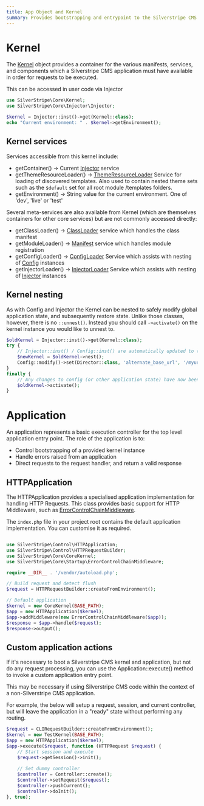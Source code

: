 ```yaml
---
title: App Object and Kernel
summary: Provides bootstrapping and entrypoint to the Silverstripe CMS application
---
```


# Kernel

The [Kernel](api:SilverStripe\Core\Kernel) object provides a container for the various manifests, services, and components
which a Silverstripe CMS application must have available in order for requests to be executed.

This can be accessed in user code via Injector


```php
use SilverStripe\Core\Kernel;
use SilverStripe\Core\Injector\Injector;

$kernel = Injector::inst()->get(Kernel::class);
echo "Current environment: " . $kernel->getEnvironment();
```

## Kernel services

Services accessible from this kernel include:

  * getContainer() -> Current [Injector](api:SilverStripe\Core\Injector\Injector) service
  * getThemeResourceLoader() -> [ThemeResourceLoader](api:SilverStripe\View\ThemeResourceLoader) Service for loading of discovered templates.
    Also used to contain nested theme sets such as the `$default` set for all root module /templates folders.
  * getEnvironment() -> String value for the current environment. One of 'dev', 'live' or 'test'

Several meta-services are also available from Kernel (which are themselves containers for
other core services) but are not commonly accessed directly:

  * getClassLoader() -> [ClassLoader](api:SilverStripe\Core\Manifest\ClassLoader) service which handles the class manifest
  * getModuleLoader() -> [Manifest](api:SilverStripe\Core\Manifest) service which handles module registration
  * getConfigLoader() -> [ConfigLoader](api:SilverStripe\Core\Config\ConfigLoader) Service which assists with nesting of [Config](api:SilverStripe\Core\Config\Config) instances
  * getInjectorLoader() -> [InjectorLoader](api:SilverStripe\Core\Injector\InjectorLoader) Service which assists with nesting of [Injector](api:SilverStripe\Core\Injector\Injector) instances

## Kernel nesting

As with Config and Injector the Kernel can be nested to safely modify global application state,
and subsequently restore state. Unlike those classes, however, there is no `::unnest()`. Instead
you should call `->activate()` on the kernel instance you would like to unnest to.


```php
$oldKernel = Injector::inst()->get(Kernel::class);
try {
    // Injector::inst() / Config::inst() are automatically updated to the new kernel
    $newKernel = $oldKernel->nest();
    Config::modify()->set(Director::class, 'alternate_base_url', '/myurl');
}
finally {
    // Any changes to config (or other application state) have now been reverted
    $oldKernel->activate();
}
```

# Application

An application represents a basic execution controller for the top level application entry point.
The role of the application is to:

 - Control bootstrapping of a provided kernel instance
 - Handle errors raised from an application
 - Direct requests to the request handler, and return a valid response

## HTTPApplication

The HTTPApplication provides a specialised application implementation for handling HTTP Requests.
This class provides basic support for HTTP Middleware, such as [ErrorControlChainMiddleware](api:SilverStripe\Core\Startup\ErrorControlChainMiddleware).

The `index.php` file in your project root contains the default application implementation.
You can customise it as required.


```php

use SilverStripe\Control\HTTPApplication;
use SilverStripe\Control\HTTPRequestBuilder;
use SilverStripe\Core\CoreKernel;
use SilverStripe\Core\Startup\ErrorControlChainMiddleware;

require __DIR__ . '/vendor/autoload.php';

// Build request and detect flush
$request = HTTPRequestBuilder::createFromEnvironment();

// Default application
$kernel = new CoreKernel(BASE_PATH);
$app = new HTTPApplication($kernel);
$app->addMiddleware(new ErrorControlChainMiddleware($app));
$response = $app->handle($request);
$response->output();
```

## Custom application actions

If it's necessary to boot a Silverstripe CMS kernel and application, but not do any
request processing, you can use the Application::execute() method to invoke a custom
application entry point.

This may be necessary if using Silverstripe CMS code within the context of a non-Silverstripe CMS
application.

For example, the below will setup a request, session, and current controller,
but will leave the application in a "ready" state without performing any
routing.


```php
$request = CLIRequestBuilder::createFromEnvironment();
$kernel = new TestKernel(BASE_PATH);
$app = new HTTPApplication($kernel);
$app->execute($request, function (HTTPRequest $request) {
    // Start session and execute
    $request->getSession()->init();
    
    // Set dummy controller
    $controller = Controller::create();
    $controller->setRequest($request);
    $controller->pushCurrent();
    $controller->doInit();
}, true);
```

 
